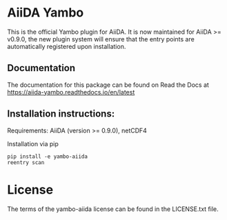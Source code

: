 # AiiDA Yambo  
This is the official Yambo plugin for AiiDA. It is now maintained for AiiDA >= v0.9.0, the new plugin system will ensure that the entry points are automatically registered upon installation.

## Documentation

The documentation for this package can be found on Read the Docs at https://aiida-yambo.readthedocs.io/en/latest

## Installation instructions:

Requirements: AiiDA (version >= 0.9.0), netCDF4

Installation via pip

``` 
pip install -e yambo-aiida
reentry scan
```

# License  
The terms of the yambo-aiida license can be found in the LICENSE.txt file.
